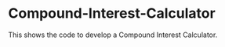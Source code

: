 # Compound-Interest-Calculator
This shows the code to develop a Compound Interest Calculator. 


    
    

